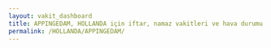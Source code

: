 ```yaml
---
layout: vakit_dashboard
title: APPINGEDAM, HOLLANDA için iftar, namaz vakitleri ve hava durumu - ilçe/eyalet seç
permalink: /HOLLANDA/APPINGEDAM/
---
```


<script type="text/javascript">
  var GLOBAL_COUNTRY = 'HOLLANDA';
  var GLOBAL_CITY = 'APPINGEDAM';
  var GLOBAL_STATE = '';
  var lat = 72;
  var lon = 21;
</script>
